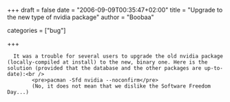 
+++
draft = false
date = "2006-09-09T00:35:47+02:00"
title = "Upgrade to the new type of nvidia package"
author = "Boobaa"

categories = ["bug"]

+++

      It was a trouble for several users to upgrade the old nvidia package (locally-compiled at install) to the new, binary one. Here is the solution (provided that the database and the other packages are up-to-date):<br />
            <pre>pacman -Sfd nvidia --noconfirm</pre>
            (No, it does not mean that we dislike the Software Freedom Day...)
            
        